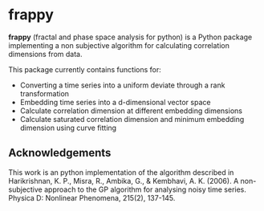 # frappy

**frappy** (fractal and phase space analysis for python) is a Python package implementing a non subjective algorithm for calculating correlation dimensions from data.

This package currently contains functions for:

- Converting a time series into a uniform deviate through a rank transformation
- Embedding time series into a d-dimensional vector space
- Calculate correlation dimension at different embedding dimensions
- Calculate saturated correlation dimension and minimum embedding dimension using curve fitting




## Acknowledgements

This work is an python implementation of the algorithm described in Harikrishnan, K. P., Misra, R., Ambika, G., & Kembhavi, A. K. (2006). A non-subjective approach to the GP algorithm for analysing noisy time series. Physica D: Nonlinear Phenomena, 215(2), 137-145. 
